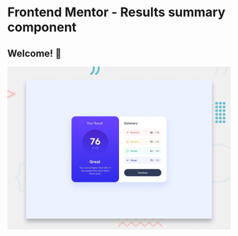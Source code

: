 # Frontend Mentor - Results summary component

## Welcome! 👋

![Design preview for the Results summary component coding challenge](./preview.jpg)



